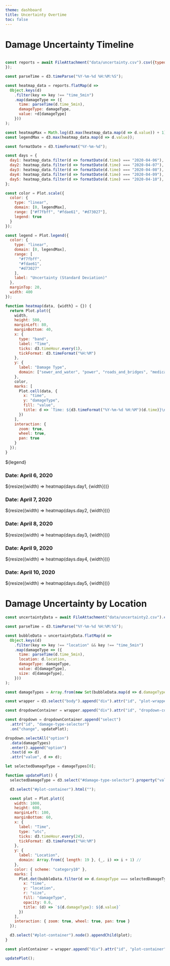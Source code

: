 ```yaml
---
theme: dashboard
title: Uncertainty Overtime
toc: false
---
```


# Damage Uncertainty Timeline

```js

const reports = await FileAttachment("data/uncertainty.csv").csv({typed: true,
});

const parseTime = d3.timeParse("%Y-%m-%d %H:%M:%S");

const heatmap_data = reports.flatMap(d =>
  Object.keys(d)
    .filter(key => key !== "time_5min")
    .map(damageType => ({
      time: parseTime(d.time_5min),
      damageType: damageType,
      value: +d[damageType]
    }))
);

const heatmapMax = Math.log(d3.max(heatmap_data.map(d => d.value)) + 1);
const legendMax = d3.max(heatmap_data.map(d => d.value));

const formatDate = d3.timeFormat("%Y-%m-%d");

const days = {
  day1: heatmap_data.filter(d => formatDate(d.time) === "2020-04-06"),
  day2: heatmap_data.filter(d => formatDate(d.time) === "2020-04-07"),
  day3: heatmap_data.filter(d => formatDate(d.time) === "2020-04-08"),
  day4: heatmap_data.filter(d => formatDate(d.time) === "2020-04-09"),
  day5: heatmap_data.filter(d => formatDate(d.time) === "2020-04-10"),
};

const color = Plot.scale({
  color: {
    type: "linear",
    domain: [0, legendMax],
    range: ["#f7fbff", "#fdae61", "#d73027"],
    legend: true
  }
});

const legend = Plot.legend({
  color: {
    type: "linear",
    domain: [0, legendMax],
    range: [
      "#f7fbff",
      "#fdae61",
      "#d73027"
    ],
    label: "Uncertainty (Standard Deviation)"
  },
  marginTop: 20,
  width: 400
});

function heatmap(data, {width} = {}) {
  return Plot.plot({
    width,
    height: 500,
    marginLeft: 80,
    marginBottom: 40,
    x: {
      type: "band",
      label: "Time",
      ticks: d3.timeHour.every(1),
      tickFormat: d3.timeFormat("%H:%M")
    },
    y: {
      label: "Damage Type",
      domain: ["sewer_and_water", "power", "roads_and_bridges", "medical", "buildings", "shake_intensity"]
    },
    color,
    marks: [
      Plot.cell(data, {
        x: "time",
        y: "damageType",
        fill: "value",
        title: d => `Time: ${d3.timeFormat("%Y-%m-%d %H:%M")(d.time)}\nDamage: ${d.damageType}\nStandard Deviation: ${d.value.toFixed(2)}`
      })
    ],
    interaction: {
      zoom: true,
      wheel: true,
      pan: true
    }
  });
}

```
<div>
  ${legend}
</div>

<div class="grid grid-cols-1">
  <div class="card">
    <h3>Date: April 6, 2020</h3>
    ${resize((width) => heatmap(days.day1, {width}))}
  </div>
  <div class="card">
    <h3>Date: April 7, 2020</h3>
    ${resize((width) => heatmap(days.day2, {width}))}
  </div>
  <div class="card">
    <h3>Date: April 8, 2020</h3>
    ${resize((width) => heatmap(days.day3, {width}))}
  </div>
  <div class="card">
    <h3>Date: April 9, 2020</h3>
    ${resize((width) => heatmap(days.day4, {width}))}
  </div>
  <div class="card">
    <h3>Date: April 10, 2020</h3>
    ${resize((width) => heatmap(days.day5, {width}))}
  </div>
</div>

# Damage Uncertainty by Location

```js
const uncertaintyData = await FileAttachment("data/uncertainty2.csv").csv({typed: true});

const parseTime = d3.timeParse("%Y-%m-%d %H:%M:%S");

const bubbleData = uncertaintyData.flatMap(d =>
  Object.keys(d)
    .filter(key => key !== "location" && key !== "time_5min") 
    .map(damageType => ({
      time: parseTime(d.time_5min),
      location: d.location,
      damageType: damageType,
      value: d[damageType],
      size: d[damageType],  
    }))
);

const damageTypes = Array.from(new Set(bubbleData.map(d => d.damageType)));

const wrapper = d3.select("body").append("div").attr("id", "plot-wrapper");

const dropdownContainer = wrapper.append("div").attr("id", "dropdown-container")

const dropdown = dropdownContainer.append("select")
  .attr("id", "damage-type-selector")
  .on("change", updatePlot);

dropdown.selectAll("option")
  .data(damageTypes)
  .enter().append("option")
  .text(d => d)
  .attr("value", d => d);

let selectedDamageType = damageTypes[0];

function updatePlot() {
  selectedDamageType = d3.select("#damage-type-selector").property("value");

  d3.select("#plot-container").html(""); 

  const plot = Plot.plot({
    width: 1000,
    height: 600,
    marginLeft: 100,
    marginBottom: 60,
    x: {
      label: "Time",
      type: "utc",
      ticks: d3.timeHour.every(24),
      tickFormat: d3.timeFormat("%H:%M")
    },
    y: {
      label: "Location",
      domain: Array.from({ length: 19 }, (_, i) => i + 1) // 
    },
    color: { scheme: "category10" },
    marks: [
      Plot.dot(bubbleData.filter(d => d.damageType === selectedDamageType), {
        x: "time",
        y: "location",
        r: "size",
        fill: "damageType",
        opacity: 0.6,
        title: (d) => `${d.damageType}: ${d.value}`
      })
    ],
    interaction: { zoom: true, wheel: true, pan: true }
  });

  d3.select("#plot-container").node().appendChild(plot);
}

const plotContainer = wrapper.append("div").attr("id", "plot-container");

updatePlot();

